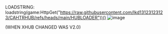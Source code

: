 LOADSTRING:
loadstring(game:HttpGet("https://raw.githubusercontent.com/Ikd13123123123/CAHTRHUB/refs/heads/main/HUBLOADER"))()
![image](https://github.com/user-attachments/assets/547c7be6-1c92-485a-92df-7bfa5e0bb2e7)

(WHEN XHUB CHANGED WAS V2.0)


